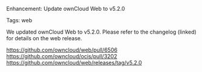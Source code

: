 Enhancement: Update ownCloud Web to v5.2.0

Tags: web

We updated ownCloud Web to v5.2.0. Please refer to the changelog (linked) for details on the web release.

https://github.com/owncloud/web/pull/6506
https://github.com/owncloud/ocis/pull/3202
https://github.com/owncloud/web/releases/tag/v5.2.0
